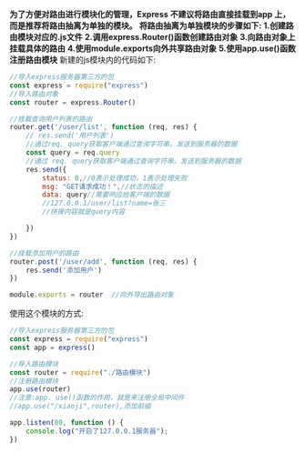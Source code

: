 **为了方便对路由进行模块化的管理，Express 不建议将路由直接挂载到app 上，而是推荐将路由抽离为单独的模块。**
**将路由抽离为单独模块的步骤如下:**
**1.创建路由模块对应的.js文件**
**2.调用express.Router()函数创建路由对象**
**3.向路由对象上挂载具体的路由**
**4.使用module.exports向外共享路由对象**
**5.使用app.use()函数注册路由模块**
新建的js模块内的代码如下:

```js
//导入express服务器第三方的包
const express = require("express")
//导入路由对象
const router = express.Router()

//挂载查询用户列表的路由
router.get('/user/list', function (req, res) {
    // res.send('用户列表')
    //通过req. query获取客户端通过查询字符串，发送到服务器的数据
    const query = req.query
    //通过 req. query获取客户端通过查询字符串，发送到服务器的数据
    res.send({
        status: 0,//0表示处理成功，1表示处理失败
        msg: "GET请求成功！",//状态的描述
        data: query//需要响应给客户端的数据
        //127.0.0.1/user/list?name=张三
        //拼接内容就是query内容

    })
})

//挂载添加用户的路由
router.post('/user/add', function (req, res) {
    res.send('添加用户')
})

module.exports = router  //向外导出路由对象
```
使用这个模块的方式:
```js
//导入express服务器第三方的包
const express = require("express")
const app = express()

//导入路由模块
const router = require("./路由模块")
//注册路由模块
app.use(router)
//注意:app. use()函数的作用，就是来注册全局中间件
//app.use("/xiaoji",router),添加前缀

app.listen(80, function () {
    console.log("开启了127.0.0.1服务器");
})
```